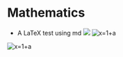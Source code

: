 # Mathematics

- A LaTeX test using md <img src="https://render.githubusercontent.com/render/math?math=e^{i \pi} = -1"> ![$x=1+a$](https://render.githubusercontent.com/render/math?math=%24x%3D1%2Ba%24)

![$x=1+a$](https://render.githubusercontent.com/render/math?math=%24x%3D1%2Ba%24)
